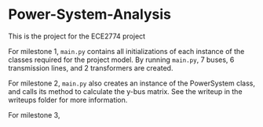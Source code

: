 # Power-System-Analysis
This is the project for the ECE2774 project

For milestone 1, ``main.py`` contains all initializations of each instance of the 
classes required for the project model. By running ``main.py``, 7 buses, 6 transmission lines,
and 2 transformers are created.

For milestone 2, ``main.py`` also creates an instance of the PowerSystem class, and calls
its method to calculate the y-bus matrix. See the writeup in the writeups folder
for more information.

For milestone 3,
